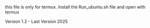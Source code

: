 this file is only for termux. Install the Run_ubuntu.sh file and open with termux

Version 1.2 - Last Version 2025
